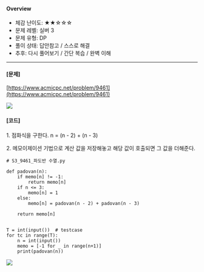 #### **Overview**

*   체감 난이도: ★★☆☆☆
*   문제 레벨: 실버 3
*   문제 유형: DP
*   풀이 상태: 답안참고 / 스스로 해결
*   추후: 다시 풀어보기 / 간단 복습 / 완벽 이해 

* * *

#### **\[문제\]**

[https://www.acmicpc.net/problem/9461](https://www.acmicpc.net/problem/9461)

![](https://blog.kakaocdn.net/dn/wBZrr/btsIRmeYJDr/yEphtnEocPavwYmbToDEA0/img.png)

#### **\[코드\]**

1\. 점화식을 구한다. n = (n - 2) + (n - 3)

2\. 메모이제이션 기법으로 계산 값을 저장해놓고 해당 값이 호출되면 그 값을 더해준다. 

    # S3_9461_파도반 수열.py
    
    def padovan(n):
        if memo[n] != -1:
            return memo[n]
        if n <= 3:
            memo[n] = 1
        else:
            memo[n] = padovan(n - 2) + padovan(n - 3)
    
        return memo[n]
    
    
    T = int(input())  # testcase
    for tc in range(T):
        n = int(input())
        memo = [-1 for _ in range(n+1)]
        print(padovan(n))

![](https://blog.kakaocdn.net/dn/y3nSN/btsIRU3rdyl/Rd9LukB2vdHablGrKoh6hK/img.png)